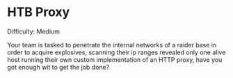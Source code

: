 # HTB Proxy

Difficulty: Medium

Your team is tasked to penetrate the internal networks of a raider base in order to acquire explosives, scanning their ip ranges revealed only one alive host running their own custom implementation of an HTTP proxy, have you got enough wit to get the job done?
